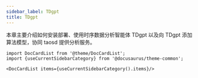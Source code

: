 ```yaml
---
sidebar_label: TDgpt
title: TDgpt
---
```


本章主要介绍如何安装部署、使用时序数据分析智能体 TDgpt 以及向 TDgpt 添加算法模型，协同 taosd 提供分析服务。

```mdx-code-block
import DocCardList from '@theme/DocCardList';
import {useCurrentSidebarCategory} from '@docusaurus/theme-common';

<DocCardList items={useCurrentSidebarCategory().items}/>
```
